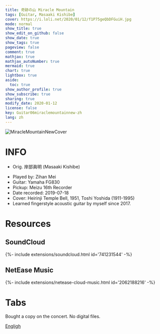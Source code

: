 ```yaml
---
title: 奇跡の山 Miracle Mountain
tags: [Guitar, Masaaki Kishibe]
cover: https://i.loli.net/2020/01/12/f1P75geQbDFGuiH.jpg
mode: normal
show_title: true
show_edit_on_github: false
show_date: true
show_tags: true
pageview: false
comment: true
mathjax: true
mathjax_autoNumber: true
mermaid: true
chart: true
lightbox: true
aside:
  toc: true
show_author_profile: true
show_subscribe: true
sharing: true
modify_date: 2020-01-12
license: false
key: Guitar06miraclemountainnew-zh
lang: zh
---
```


![MiracleMountainNewCover](https://i.loli.net/2020/01/12/f1P75geQbDFGuiH.jpg)

# INFO
* Orig. 岸部眞明 (Masaaki Kishibe)
<!--more-->
* Played by: Zihan Mei
* Guitar: Yamaha FG830
* Pickup: Meizu 16th Recorder
* Date recorded: 2019-07-18
* Cover: Heirinji Temple Bell, 1951, Toshi Yoshida (1911-1995)
* Learned fingerstyle acoustic guitar by myself since 2017.

# Resources
## SoundCloud
<div>{%- include extensions/soundcloud.html id='741231544' -%}</div>

## NetEase Music
<div>{%- include extensions/netease-cloud-music.html id='2062188216' -%}</div>

# Tabs
Bought a copy on the concert. No digital files.

[Engligh](../guitar/2019-07-18-miracle-mountain.html)